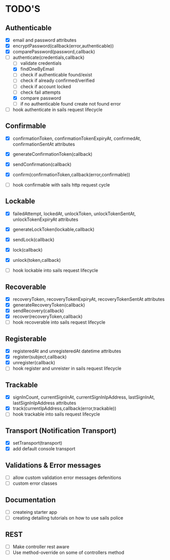 # TODO'S

## Authenticable
- [x] email and password attributes
- [x] encryptPassword(callback(error,authenticable))
- [x] comparePassword(password,callback)
- [ ] authenticate(credentials,callback)
    - [ ] validate credentials
    - [x] findOneByEmail
    - [ ] check if authenticable found/exist
    - [ ] check if already confirmed/verified
    - [ ] check if account locked
    - [ ] check fail attempts
    - [x] compare password
    - [ ] if no authenticable found create not found error
- [ ] hook authenticate in sails request lifecycle

## Confirmable
- [x] confirmationToken, confirmationTokenExpiryAt, confirmedAt, 
confirmationSentAt attributes

- [x] generateConfirmationToken(callback)
- [x] sendConfirmation(callback)
- [x] confirm(confirmationToken,callback(error,confirmable))
- [ ] hook confirmable with sails http request cycle

## Lockable
- [x] failedAttempt, lockedAt, unlockToken, unlockTokenSentAt, 
unlockTokenExpiryAt attributes

- [x] generateLockToken(lockable,callback)
- [x] sendLock(callback)
- [x] lock(callback)
- [x] unlock(token,callback)
- [ ] hook lockable into sails request lifecycle

## Recoverable
- [x] recoveryToken, recoveryTokenExpiryAt, recoveryTokenSentAt attributes
- [x] generateRecoveryToken(callback)
- [x] sendRecovery(callback)
- [x] recover(recoveryToken,callback)
- [ ] hook recoverable into sails request lifecycle

## Registerable
- [x] registeredAt and unregisteredAt datetime attributes
- [x] register(subject,callback)
- [x] unregister(callback)
- [ ] hook register and unreister in sails request lifecycle

## Trackable
- [x] signInCount, currentSignInAt, currentSignInIpAddress, 
lastSignInAt, lastSignInIpAddress attributes
- [x] track(currentIpAddress,callback(error,trackable))
- [ ] hook trackable into sails request lifecycle

## Transport (Notification Transport)
- [x] setTransport(transport)
- [x] add default console transport

## Validations & Error messages
- [ ] allow custom validation error messages defenitions
- [ ] custom error classes

## Documentation
- [ ] createing starter app
- [ ] creating detailing tutorials on how to use sails police

## REST
- [ ] Make controller rest aware
- [ ] Use method-override on some of controllers method